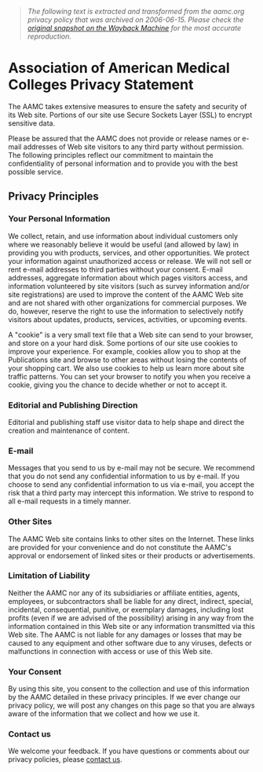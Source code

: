 > *The following text is extracted and transformed from the aamc.org privacy policy that was archived on 2006-06-15. Please check the [original snapshot on the Wayback Machine](https://web.archive.org/web/20060615060129id_/http%3A//www.aamc.org/privacy.htm) for the most accurate reproduction.*

# Association of American Medical Colleges Privacy Statement

The AAMC takes extensive measures to ensure the safety and security of its Web site. Portions of our site use Secure Sockets Layer (SSL) to encrypt sensitive data.

Please be assured that the AAMC does not provide or release names or e-mail addresses of Web site visitors to any third party without permission. The following principles reflect our commitment to maintain the confidentiality of personal information and to provide you with the best possible service. 

## Privacy Principles 

### Your Personal Information

We collect, retain, and use information about individual customers only where we reasonably believe it would be useful (and allowed by law) in providing you with products, services, and other opportunities. We protect your information against unauthorized access or release. We will not sell or rent e-mail addresses to third parties without your consent. E-mail addresses, aggregate information about which pages visitors access, and information volunteered by site visitors (such as survey information and/or site registrations) are used to improve the content of the AAMC Web site and are not shared with other organizations for commercial purposes. We do, however, reserve the right to use the information to selectively notify visitors about updates, products, services, activities, or upcoming events. 

A "cookie" is a very small text file that a Web site can send to your browser, and store on a your hard disk. Some portions of our site use cookies to improve your experience. For example, cookies allow you to shop at the Publications site and browse to other areas without losing the contents of your shopping cart. We also use cookies to help us learn more about site traffic patterns. You can set your browser to notify you when you receive a cookie, giving you the chance to decide whether or not to accept it.

### Editorial and Publishing Direction

Editorial and publishing staff use visitor data to help shape and direct the creation and maintenance of content. 

### E-mail

Messages that you send to us by e-mail may not be secure. We recommend that you do not send any confidential information to us by e-mail. If you choose to send any confidential information to us via e-mail, you accept the risk that a third party may intercept this information. We strive to respond to all e-mail requests in a timely manner. 

### Other Sites

The AAMC Web site contains links to other sites on the Internet. These links are provided for your convenience and do not constitute the AAMC's approval or endorsement of linked sites or their products or advertisements. 

### Limitation of Liability

Neither the AAMC nor any of its subsidiaries or affiliate entities, agents, employees, or subcontractors shall be liable for any direct, indirect, special, incidental, consequential, punitive, or exemplary damages, including lost profits (even if we are advised of the possibility) arising in any way from the information contained in this Web site or any information transmitted via this Web site. The AAMC is not liable for any damages or losses that may be caused to any equipment and other software due to any viruses, defects or malfunctions in connection with access or use of this Web site. 

### Your Consent

By using this site, you consent to the collection and use of this information by the AAMC detailed in these privacy principles. If we ever change our privacy policy, we will post any changes on this page so that you are always aware of the information that we collect and how we use it. 

### Contact us

We welcome your feedback. If you have questions or comments about our privacy policies, please [contact us](https://web.archive.org/web/20060615060129id_/http%3A//www.aamc.org/comments.htm).
